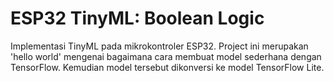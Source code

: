 # ESP32 TinyML: Boolean Logic

Implementasi TinyML pada mikrokontroler ESP32. Project ini merupakan 'hello world' mengenai bagaimana cara membuat model sederhana dengan TensorFlow. Kemudian model tersebut dikonversi ke model TensorFlow Lite.
